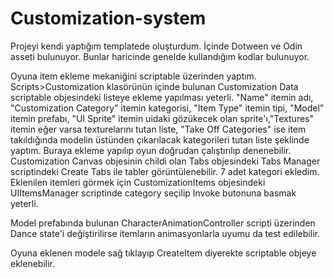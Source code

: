 # Customization-system

 Projeyi kendi yaptığım templatede oluşturdum. İçinde Dotween ve Odin asseti bulunuyor. Bunlar haricinde genelde kullandığım kodlar bulunuyor.

 Oyuna item ekleme mekaniğini scriptable üzerinden yaptım. Scripts>Customization klasörünün içinde bulunan Customization Data scriptable objesindeki listeye
 ekleme yapılması yeterli. "Name" itemin adı, "Customization Category" itemin kategorisi, "Item Type" itemin tipi, "Model" itemin prefabı, "UI Sprite" itemin uidaki gözükecek olan
 sprite'ı,"Textures" itemin eğer varsa texturelarını tutan liste, "Take Off Categories" ise item takıldığında modelin üstünden çıkarılacak kategorileri tutan liste şeklinde yaptım.
 Buraya ekleme yapılıp oyun doğrudan çalıştırılıp denenebilir.
 Customization Canvas objesinin childi olan Tabs objesindeki Tabs Manager scriptindeki Create Tabs ile tabler görüntülenebilir. 7 adet kategori ekledim. Eklenilen itemleri görmek için
 CustomizationItems objesindeki UIItemsManager scriptinde category seçilip Invoke butonuna basmak yeterli.

 Model prefabında bulunan CharacterAnimationController scripti üzerinden Dance state'i değiştirilirse itemların animasyonlarla uyumu da test edilebilir.

 Oyuna eklenen modele sağ tıklayıp CreateItem diyerekte scriptable objeye eklenebilir. 
